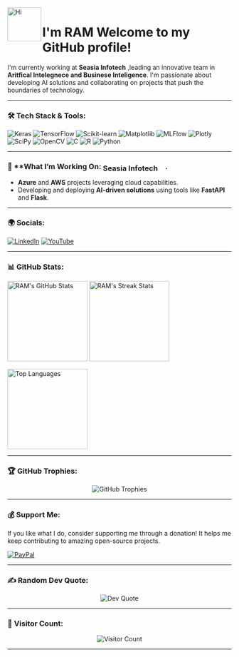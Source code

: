 <img src="https://em-content.zobj.net/source/animated-noto-color-emoji/356/waving-hand_medium-light-skin-tone_1f44b-1f3fc_1f3fc.gif" style="width: 2cm; height: 2cm;" alt="Hi" align="left"> 

# **I'm RAM** Welcome to my GitHub profile!

I'm currently working at **Seasia Infotech** ,leading an innovative team in **Aritfical Intelegnece and Businese Inteligence**. I'm passionate about developing AI solutions and collaborating on projects that push the boundaries of technology.

---

### 🛠️ **Tech Stack & Tools**:
<div align="left">
<img src="https://img.shields.io/badge/Keras-%23D00000.svg?style=for-the-badge&logo=Keras&logoColor=white" alt="Keras" /> <img src="https://img.shields.io/badge/TensorFlow-%23FF6F00.svg?style=for-the-badge&logo=TensorFlow&logoColor=white" alt="TensorFlow" />
<img src="https://img.shields.io/badge/scikit--learn-%23F7931E.svg?style=for-the-badge&logo=scikit-learn&logoColor=white" alt="Scikit-learn" />
<img src="https://img.shields.io/badge/matplotlib-%23ffffff.svg?style=for-the-badge&logo=Matplotlib&logoColor=black" alt="Matplotlib" />
<img src="https://img.shields.io/badge/mlflow-%23d9ead3.svg?style=for-the-badge&logo=mlflow&logoColor=blue" alt="MLFlow" />
<img src="https://img.shields.io/badge/Plotly-%233F4F75.svg?style=for-the-badge&logo=plotly&logoColor=white" alt="Plotly" />
<img src="https://img.shields.io/badge/SciPy-%230C55A5.svg?style=for-the-badge&logo=scipy&logoColor=%white" alt="SciPy" />
<img src="https://img.shields.io/badge/OpenCV-%23white.svg?style=for-the-badge&logo=opencv&logoColor=white" alt="OpenCV" />
<img src="https://img.shields.io/badge/c-%2300599C.svg?style=for-the-badge&logo=c&logoColor=white" alt="C" />
<img src="https://img.shields.io/badge/R-%23276DC3.svg?style=for-the-badge&logo=r&logoColor=white" alt="R" />
<img src="https://img.shields.io/badge/python-3670A0?style=for-the-badge&logo=python&logoColor=ffdd54" alt="Python" />
</div>

---

### 🔭 **What I’m Working On: <img src="https://media.licdn.com/dms/image/v2/D4D0BAQFYdIpi7JwEMA/company-logo_200_200/company-logo_200_200/0/1706010439878/seasia_infotech_logo?e=2147483647&v=beta&t=jA3devyueCgbSi8CXBW9Ytoxrup09r5VfpIKdjTAd9g" alt="Seasia Infotech Logo" style="height:16px; width:140px; vertical-align:middle;">.
- **Azure** and **AWS** projects leveraging cloud capabilities.
- Developing and deploying **AI-driven solutions** using tools like **FastAPI** and **Flask**.

---

### 🌍 **Socials**:
[![LinkedIn](https://img.shields.io/badge/LinkedIn-%230077B5.svg?style=for-the-badge&logo=linkedin&logoColor=white)](https://linkedin.com/in/ramImarn) 
[![YouTube](https://img.shields.io/badge/YouTube-%23FF0000.svg?style=for-the-badge&logo=YouTube&logoColor=white)](https://youtube.com/@ramImarn)

---

### 📊 **GitHub Stats**:
<p align="left">
  <img src="https://github-readme-stats.vercel.app/api?username=ramImarn&theme=panda&hide_border=false&include_all_commits=false&count_private=false" alt="RAM's GitHub Stats" height="180"/>
  <img src="https://github-readme-streak-stats.herokuapp.com/?user=ramImarn&theme=panda&hide_border=false" alt="RAM's Streak Stats" height="180"/>
</p>
<p align="left">
  <img src="https://github-readme-stats.vercel.app/api/top-langs/?username=ramImarn&theme=panda&hide_border=false&include_all_commits=false&count_private=false&layout=compact" alt="Top Languages" height="180"/>
</p>

---

### 🏆 **GitHub Trophies**:
<p align="center">
  <img src="https://github-profile-trophy.vercel.app/?username=ramImarn&theme=radical&no-frame=false&no-bg=true&margin-w=4" alt="GitHub Trophies"/>
</p>

---

### 💰 **Support Me**:
If you like what I do, consider supporting me through a donation! It helps me keep contributing to amazing open-source projects.

[![PayPal](https://img.shields.io/badge/PayPal-00457C?style=for-the-badge&logo=paypal&logoColor=white)](https://paypal.me/RAM)

---

### ✍️ **Random Dev Quote**:
<p align="center">
  <img src="https://quotes-github-readme.vercel.app/api?type=horizontal&theme=radical" alt="Dev Quote"/>
</p>

---

### 🔗 **Visitor Count**:
<p align="center">
  <img src="https://visitcount.itsvg.in/api?id=ramImarn&icon=0&color=0" alt="Visitor Count"/>
</p>

---

<!-- Created with passion using GPRM (https://gprm.itsvg.in) -->

